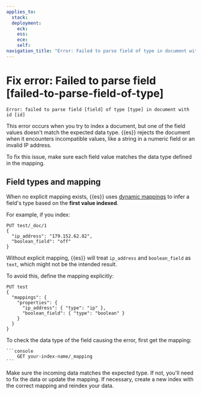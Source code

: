 ```yaml
---
applies_to:
  stack: 
  deployment:
    eck: 
    ess: 
    ece: 
    self: 
navigation_title: "Error: Failed to parse field of type in document with id"
---
```


# Fix error: Failed to parse field [failed-to-parse-field-of-type]

```console
Error: failed to parse field [field] of type [type] in document with id [id]
```

This error occurs when you try to index a document, but one of the field values doesn't match the expected data type. {{es}} rejects the document when it encounters incompatible values, like a string in a numeric field or an invalid IP address.

To fix this issue, make sure each field value matches the data type defined in the mapping.

## Field types and mapping

When no explicit mapping exists, {{es}} uses [dynamic mappings](../../manage-data/data-store/mapping/dynamic-field-mapping.md) to infer a field's type based on the **first value indexed**.

For example, if you index:

```console
PUT test/_doc/1
{
  "ip_address": "179.152.62.82",
  "boolean_field": "off"
}
```

Without explicit mapping, {{es}} will treat `ip_address` and `boolean_field` as `text`, which might not be the intended result. 

To avoid this, define the mapping explicitly:

```console
PUT test
{
  "mappings": {
    "properties": {
      "ip_address": { "type": "ip" },
      "boolean_field": { "type": "boolean" }
    }
  }
}
```

To check the data type of the field causing the error, first get the mapping:

    ```console
        GET your-index-name/_mapping
    ```

Make sure the incoming data matches the expected type. If not, you'll need to fix the data or update the mapping. If necessary, create a new index with the correct mapping and reindex your data.